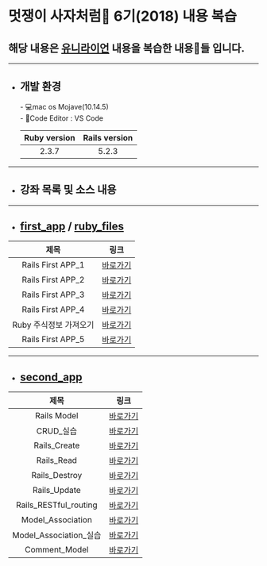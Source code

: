# 멋쟁이 사자처럼🦁 6기(2018) 내용 복습

## 해당 내용은 [유니라이언](https://uni.likelion.org) 내용을 복습한 내용📝들 입니다.
---
* <h2>개발 환경</h2>
    - 💻mac os Mojave(10.14.5)<br>
    - 📝Code Editor : VS Code

    |Ruby version | Rails version |
    |:--------:|:--------:|
    | 2.3.7 | 5.2.3|
---
* ## 강좌 목록 및 소스 내용
---
* ## [first_app](https://github.com/devsungmin/Ruby-Project/tree/master/first_app) / [ruby_files](https://github.com/devsungmin/Ruby-Project/tree/master/ruby_files)
|제목 | 링크 |
|:--------:|:--------:|
|Rails First APP_1 | [바로가기](https://uni.likelion.org/lectures/10) |
|Rails First APP_2 | [바로가기](https://uni.likelion.org/lectures/11) |
|Rails First APP_3 | [바로가기](https://uni.likelion.org/lectures/12) |
|Rails First APP_4 | [바로가기](https://uni.likelion.org/lectures/13) |
|Ruby 주식정보 가져오기 | [바로가기](https://uni.likelion.org/lectures/14) |
|Rails First APP_5 | [바로가기](https://uni.likelion.org/lectures/16) |
---
* ## [second_app](https://github.com/devsungmin/Ruby-Project/tree/master/second_app)
|제목 | 링크 |
|:--------:|:--------:|
|Rails Model | [바로가기](https://uni.likelion.org/lectures/17) |
|CRUD_실습 | [바로가기](https://uni.likelion.org/lectures/18) |
|Rails_Create | [바로가기](https://uni.likelion.org/lectures/19) |
|Rails_Read | [바로가기](https://uni.likelion.org/lectures/20) |
|Rails_Destroy | [바로가기](https://uni.likelion.org/lectures/21) |
|Rails_Update| [바로가기](https://uni.likelion.org/lectures/22) |
|Rails_RESTful_routing | [바로가기](https://uni.likelion.org/lectures/23) |
|Model_Association | [바로가기](https://uni.likelion.org/lectures/24) |
|Model_Association_실습 | [바로가기](https://uni.likelion.org/lectures/25) |
|Comment_Model| [바로가기](https://uni.likelion.org/lectures/26) |